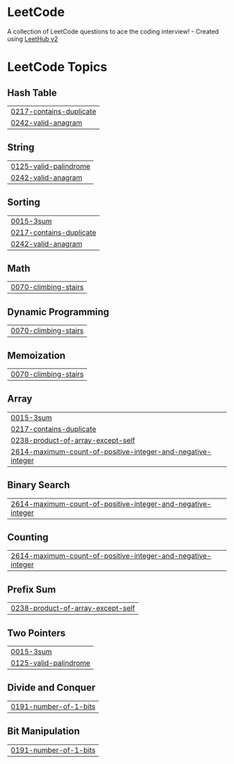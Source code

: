 # LeetCode
A collection of LeetCode questions to ace the coding interview! - Created using [LeetHub v2](https://github.com/arunbhardwaj/LeetHub-2.0)

<!---LeetCode Topics Start-->
# LeetCode Topics
## Hash Table
|  |
| ------- |
| [0217-contains-duplicate](https://github.com/ready-oun/LeetCode/tree/master/0217-contains-duplicate) |
| [0242-valid-anagram](https://github.com/ready-oun/LeetCode/tree/master/0242-valid-anagram) |
## String
|  |
| ------- |
| [0125-valid-palindrome](https://github.com/ready-oun/LeetCode/tree/master/0125-valid-palindrome) |
| [0242-valid-anagram](https://github.com/ready-oun/LeetCode/tree/master/0242-valid-anagram) |
## Sorting
|  |
| ------- |
| [0015-3sum](https://github.com/ready-oun/LeetCode/tree/master/0015-3sum) |
| [0217-contains-duplicate](https://github.com/ready-oun/LeetCode/tree/master/0217-contains-duplicate) |
| [0242-valid-anagram](https://github.com/ready-oun/LeetCode/tree/master/0242-valid-anagram) |
## Math
|  |
| ------- |
| [0070-climbing-stairs](https://github.com/ready-oun/LeetCode/tree/master/0070-climbing-stairs) |
## Dynamic Programming
|  |
| ------- |
| [0070-climbing-stairs](https://github.com/ready-oun/LeetCode/tree/master/0070-climbing-stairs) |
## Memoization
|  |
| ------- |
| [0070-climbing-stairs](https://github.com/ready-oun/LeetCode/tree/master/0070-climbing-stairs) |
## Array
|  |
| ------- |
| [0015-3sum](https://github.com/ready-oun/LeetCode/tree/master/0015-3sum) |
| [0217-contains-duplicate](https://github.com/ready-oun/LeetCode/tree/master/0217-contains-duplicate) |
| [0238-product-of-array-except-self](https://github.com/ready-oun/LeetCode/tree/master/0238-product-of-array-except-self) |
| [2614-maximum-count-of-positive-integer-and-negative-integer](https://github.com/ready-oun/LeetCode/tree/master/2614-maximum-count-of-positive-integer-and-negative-integer) |
## Binary Search
|  |
| ------- |
| [2614-maximum-count-of-positive-integer-and-negative-integer](https://github.com/ready-oun/LeetCode/tree/master/2614-maximum-count-of-positive-integer-and-negative-integer) |
## Counting
|  |
| ------- |
| [2614-maximum-count-of-positive-integer-and-negative-integer](https://github.com/ready-oun/LeetCode/tree/master/2614-maximum-count-of-positive-integer-and-negative-integer) |
## Prefix Sum
|  |
| ------- |
| [0238-product-of-array-except-self](https://github.com/ready-oun/LeetCode/tree/master/0238-product-of-array-except-self) |
## Two Pointers
|  |
| ------- |
| [0015-3sum](https://github.com/ready-oun/LeetCode/tree/master/0015-3sum) |
| [0125-valid-palindrome](https://github.com/ready-oun/LeetCode/tree/master/0125-valid-palindrome) |
## Divide and Conquer
|  |
| ------- |
| [0191-number-of-1-bits](https://github.com/ready-oun/LeetCode/tree/master/0191-number-of-1-bits) |
## Bit Manipulation
|  |
| ------- |
| [0191-number-of-1-bits](https://github.com/ready-oun/LeetCode/tree/master/0191-number-of-1-bits) |
<!---LeetCode Topics End-->